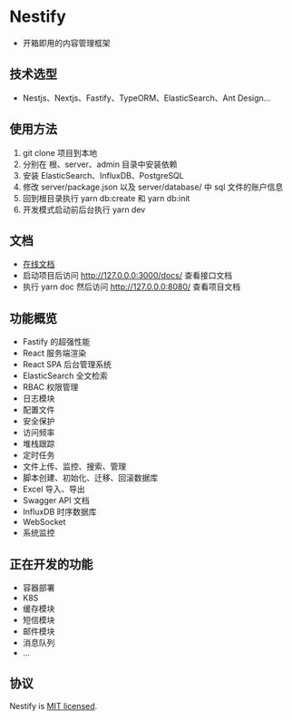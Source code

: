 # Nestify

-   开箱即用的内容管理框架

## 技术选型

-   Nestjs、Nextjs、Fastify、TypeORM、ElasticSearch、Ant Design...

## 使用方法

1. git clone 项目到本地
2. 分别在 根、server、admin 目录中安装依赖
3. 安装 ElasticSearch、InfluxDB、PostgreSQL
4. 修改 server/package.json 以及 server/database/ 中 sql 文件的账户信息
5. 回到根目录执行 yarn db:create 和 yarn db:init
6. 开发模式启动前后台执行 yarn dev

## 文档

-   [在线文档](https://gallant-carson-ad89bb.netlify.com/)
-   启动项目后访问 http://127.0.0.0:3000/docs/ 查看接口文档
-   执行 yarn doc 然后访问 http://127.0.0.0:8080/ 查看项目文档

## 功能概览

-   Fastify 的超强性能
-   React 服务端渲染
-   React SPA 后台管理系统
-   ElasticSearch 全文检索
-   RBAC 权限管理
-   日志模块
-   配置文件
-   安全保护
-   访问频率
-   堆栈跟踪
-   定时任务
-   文件上传、监控、搜索、管理
-   脚本创建、初始化、迁移、回滚数据库
-   Excel 导入、导出
-   Swagger API 文档
-   InfluxDB 时序数据库
-   WebSocket
-   系统监控

## 正在开发的功能

-   容器部署
-   K8S
-   缓存模块
-   短信模块
-   邮件模块
-   消息队列
-   ...

## 协议

Nestify is [MIT licensed](LICENSE).
